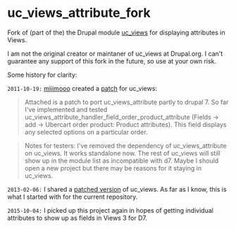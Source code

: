 # uc_views_attribute_fork
Fork of (part of the) the Drupal module [uc_views](https://www.drupal.org/project/uc_views) for displaying attributes in Views.

I am not the original creator or maintaner of uc_views at Drupal.org.  I can't guarantee any support of this fork in the future, so use at your own risk.

Some history for clarity:

`2011-10-19:` [miiimooo](https://www.drupal.org/u/miiimooo) created a [patch](https://www.drupal.org/node/908944#comment-5135048) for uc_views:
> Attached is a patch to port uc_views_attribute partly to drupal 7. So far I've implemented and tested uc_views_attribute_handler_field_order_product_attribute (Fields -> add -> Ubercart order product: Product attributes). This field displays any selected options on a particular order.

> Notes for testers: I've removed the dependency of uc_views_attribute on uc_views. It works standalone now. The rest of uc_views will still show up in the module list as incompatible with d7. Maybe I should open a new project but there may be reasons for it staying in uc_views.

`2013-02-06:` I shared a [patched version](https://www.drupal.org/node/908944#comment-7033968) of uc_views.  As far as I know, this is what I started with for the current repository.

`2015-10-04:`  I picked up this project again in hopes of getting individual attributes to show up as fields in Views 3 for D7.


